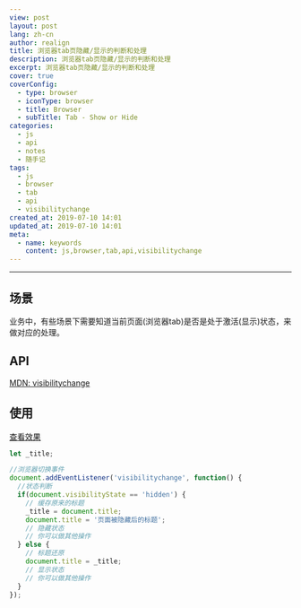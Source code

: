 ```yaml
---
view: post
layout: post
lang: zh-cn
author: realign
title: 浏览器tab页隐藏/显示的判断和处理
description: 浏览器tab页隐藏/显示的判断和处理
excerpt: 浏览器tab页隐藏/显示的判断和处理
cover: true
coverConfig:
  - type: browser
  - iconType: browser
  - title: Browser
  - subTitle: Tab - Show or Hide
categories:
  - js
  - api
  - notes
  - 随手记
tags:
  - js
  - browser
  - tab
  - api
  - visibilitychange
created_at: 2019-07-10 14:01
updated_at: 2019-07-10 14:01
meta:
  - name: keywords
    content: js,browser,tab,api,visibilitychange
---
```


***

## 场景

业务中，有些场景下需要知道当前页面(浏览器tab)是否是处于激活(显示)状态，来做对应的处理。

## API

[MDN: visibilitychange](https://developer.mozilla.org/zh-CN/docs/Web/API/Document/visibilitychange_event)

## 使用

<a href="/static-html-demo/notes/js/judgment_handle_of_browser_tab_show_or_hide/index.html" target="_blank">查看效果</a>

```js
let _title;

//浏览器切换事件
document.addEventListener('visibilitychange', function() {
  //状态判断
  if(document.visibilityState == 'hidden') {
    // 缓存原来的标题
    _title = document.title;
    document.title = '页面被隐藏后的标题';
    // 隐藏状态
    // 你可以做其他操作
  } else {
    // 标题还原
    document.title = _title;
    // 显示状态
    // 你可以做其他操作
  }
});
```
